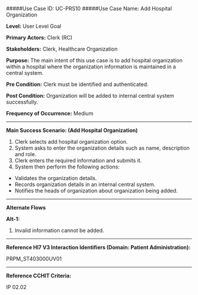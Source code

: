 #####Use Case ID: UC-PRS10
#####Use Case Name: Add Hospital Organization

**Level:**                     User Level Goal

**Primary Actors:**            Clerk (RC)

**Stakeholders:**              Clerk, Healthcare Organization

**Purpose:**                   The main intent of this use case is to add hospital organization within a hospital where the organization information is maintained in a central system.

**Pre Condition:**             Clerk must be identified and authenticated. 

**Post Condition:**            Organization will be added to internal central system successfully.

**Frequency of Occurrence:**   Medium
__________________________________________________________
**Main Success Scenario: (Add Hospital Organization)**

1. Clerk selects add hospital organization option.
2. System asks to enter the organization details such as name, description and role.
3. Clerk enters the required information and submits it.
4. System then perform the following actions:
  * Validates the organization details.
  * Records organization details in an internal central system.
  * Notifies the heads of organization about organization being added.


_______________________________________________________________________________
**Alternate Flows** 

**Alt-1:**

1. Invalid information cannot be added.

________________________________________________________________________
**Reference Hl7 V3 Interaction Identifiers (Domain: Patient Administration):**

PRPM_ST403000UV01
_______________________________________________________________
**Reference CCHIT Criteria:**

IP 02.02
